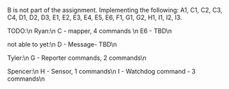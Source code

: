 
B is not part of the assignment.
Implementing the following:
A1, C1, C2, C3, C4, D1, D2, D3, E1, E2, E3, E4, E5, E6, F1, G1, G2, H1, I1, I2, I3.

TODO:\n
Ryan:\n
C - mapper, 4 commands \n
E6 - TBD\n

not able to yet:\n
D - Message- TBD\n


Tyler:\n
G - Reporter commands, 2 commands\n


Spencer:\n
H - Sensor, 1 commands\n
I - Watchdog command - 3 commands\n

